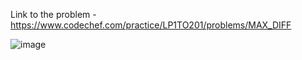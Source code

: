 Link to the problem - https://www.codechef.com/practice/LP1TO201/problems/MAX_DIFF


![image](https://github.com/Haleshot/Competitive-Programming/assets/57552973/58760abf-a30d-4946-a9b8-37e917927cdf)
